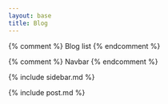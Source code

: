 ```yaml
---
layout: base
title: Blog
---
```


{% comment %} Blog list {% endcomment %}

{% comment %} Navbar {% endcomment %}

{% include sidebar.md %}

{% include post.md %}
